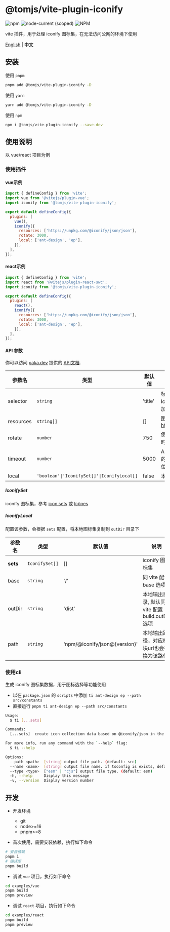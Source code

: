 # @tomjs/vite-plugin-iconify

![npm](https://img.shields.io/npm/v/%40tomjs/vite-plugin-iconify) ![node-current (scoped)](https://img.shields.io/node/v/%40tomjs/vite-plugin-iconify) ![NPM](https://img.shields.io/npm/l/%40tomjs%2Fvite-plugin-iconify)

vite 插件，用于处理 iconify 图标集，在无法访问公网的环境下使用

[English](./README.md) | **中文**

## 安装

使用 `pnpm`

```bash
pnpm add @tomjs/vite-plugin-iconify -D
```

使用 `yarn`

```bash
yarn add @tomjs/vite-plugin-iconify -D
```

使用 `npm`

```bash
npm i @tomjs/vite-plugin-iconify --save-dev
```

## 使用说明

以 vue/react 项目为例

### 使用插件

#### vue示例

```js
import { defineConfig } from 'vite';
import vue from '@vitejs/plugin-vue';
import iconify from '@tomjs/vite-plugin-iconify';

export default defineConfig({
  plugins: [
    vue(),
    iconify({
      resources: ['https://unpkg.com/@iconify/json/json'],
      rotate: 3000,
      local: ['ant-design', 'ep'],
    }),
  ],
});
```

#### react示例

```js
import { defineConfig } from 'vite';
import react from '@vitejs/plugin-react-swc';
import iconify from '@tomjs/vite-plugin-iconify';

export default defineConfig({
  plugins: [
    react(),
    iconify({
      resources: ['https://unpkg.com/@iconify/json/json'],
      rotate: 3000,
      local: ['ant-design', 'ep'],
    }),
  ],
});
```

#### API 参数

你可以访问 [paka.dev](https://paka.dev) 提供的 [API文档](https://paka.dev/npm/@tomjs/vite-plugin-iconify).

| 参数名 | 类型 | 默认值 | 说明 |
| --- | --- | --- | --- |
| selector | `string` | 'title' | 标签选择器，注入IconifyProviders脚本添加在指定的标签后面 |
| resources | `string[]` | [] | 图标 API 地址，默认带上 https://api.iconify.design |
| rotate | `number` | 750 | 使用下一个主机之前的超时时间（以毫秒为单位） |
| timeout | `number` | 5000 | API 查询被视为失败之前的超时时间（以毫秒为单位） |
| local | `'boolean'\|'IconifySet[]'\|IconifyLocal[]` | false | 本地图标集配置 |

##### IconifySet

iconify 图标集，参考 [icon sets](https://icon-sets.iconify.design/) 或 [Icônes](https://icones.js.org/)

##### IconifyLocal

配置该参数，会根据 `sets` 配置，将本地图标集复制到 `outDir` 目录下

| 参数名 | 类型 | 默认值 | 说明 |
| --- | --- | --- | --- |
| **sets** | `IconifySet[]` | [] | iconify 图标集 |
| base | `string` | '/' | 同 vite 配置 base 选项 |
| outDir | `string` | 'dist' | 本地输出目录, 默认同 vite 配置 build.outDir 选项 |
| path | `string` | 'npm/@iconify/json@{version}' | 本地输出路径，对应模块url也会替换为该路径 |

### 使用cli

生成 iconify 图标集数据，用于图标选择等功能使用

- 以在 `package.json` 的 `scripts` 中添加 `ti ant-design ep --path src/constants`
- 直接运行 `pnpm ti ant-design ep --path src/constants`

```bash
Usage:
  $ ti [...sets]

Commands:
  [...sets]  create icon collection data based on @iconify/json in the project

For more info, run any command with the `--help` flag:
  $ ti --help

Options:
  --path <path>  [string] output file path. (default: src)
  --name <name>  [string] output file name. if tsconfig is exists, default is 'iconify.ts', or is 'iconify.js'
  --type <type>  ["esm" | "cjs"] output file type. (default: esm)
  -h, --help     Display this message
  -v, --version  Display version number
```

## 开发

- 开发环境

  - git
  - node>=16
  - pnpm>=8

- 首次使用，需要安装依赖，执行如下命令

```bash
# 安装依赖
pnpm i
# 编译库
pnpm build
```

- 调试 `vue` 项目，执行如下命令

```bash
cd examples/vue
pnpm build
pnpm preview
```

- 调试 `react` 项目，执行如下命令

```bash
cd examples/react
pnpm build
pnpm preview
```
